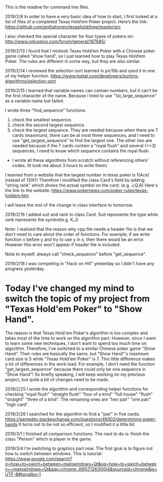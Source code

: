 This is the readme for command line files.

2019/2/8
In order to have a very basic idea of how to start, I first looked at a list of files of a completed Texas Hold’em Poker project. Here’s the link:
https://github.com/anttiahonen/texashold/tree/master/src

I also checked the special character for four types of pokers on:
http://www.cplusplus.com/forum/general/187685/

2019/2/13
I found that I mistook Texas Hold’em Poker with a Chinese poker game called “show hand”, so I just learned how to play Texas Hold’em Poker. The rules are different in some way, but they are also similar. 

2019/2/14
I reviewed the selection sort learned in pic10b and used it in one of my helper function. 
https://www.toptal.com/developers/sorting-algorithms/selection-sort

2019/2/15
I learned that variable names can contain numbers, but it can’t be the first character of the name. Because I tried to use "1st_large_sequence" as a variable name but failed.

I wrote three "find_sequence" functions:
1) check the smallest sequence.
2) check the second largest sequence.
3) check the largest sequence.
They are needed because when there are 7 cards (maximum), there can be at most three sequences, and I need to use "get_largest_sequence" to find the largest one. The other two are needed because if the 7 cards contain a "royal flush" and several (<=3) sequences, I need to know which sequence contains the royal flush.
- I wrote all these algorithms from scratch without referencing others' codes.
(It took me about 3 hours to write them)

I learned from a website that the largest number in texas poker is 1(Ace) instead of 13(K)! Therefore I modified the  class Card's field by adding "string rank" which shows the actual symbol on the card. (e.g. J,Q,A) Here's the link to the website:
https://www.pokernews.com/poker-rules/texas-holdem.htm

I will leave the rest of the change in class interface to tomorrow.

2019/2/16
I added suit and rank to class Card.
Suit represents the type while rank represents the symbol(e.g. K,J)

Note: I realized that the reason why cpp file needs a header file is that we don't need to care about the order of functions. For example, if we write function x before y and try to use y in x, then there would be an error. However this error won't appear if header file is included.

Note to myself: always call "check_sequence" before "get_sequence".

2019/2/18
I was competing in "Hack on Hill" yesterday so I didn't have any progress yesterday.
# Today I've changed my mind to switch the topic of my project from "Texas Hold'em Poker" to "Show Hand".
The reason is that Texas Hold'em Poker's algorithm is too complex and takes most of the time to work on the algorithm part. However, since I want to learn some new techniques, I don't want to spend too much time on algorithm. Therefore, I've switched to a similar Chinese poker game "Show Hand". Their rules are basically the same, but "Show Hand"'s maximum card size is 5 while "Texas Hold'em Poker" is 7. This little difference makes a lot of differences in the work load. For example, I don't need the function "get_largest_sequence" because there could only be one sequence in "Show Hand"! 
So briefly speaking, I will keep working on my previous project, but quite a bit of changes need to be made.

2019/2/25
I wrote the algorithm and corresponding helper functions for checking "royal flush" "straight flush" "four of a kind" "full house" "flush" "straight" "three of a kind".
The remaining ones are "two pair" "one pair" "high card".

2019/2/26
I searched for the algorithm to find a "pair" in five cards:
https://gamedev.stackexchange.com/questions/49302/determining-poker-hands
It turns out to be not so efficient, so I modified it a little bit.

2019/3/1
I finished all comparison functions. The next to do is: finish the class "Person" which is player in the game.

2019/3/4
I'm switching to graphics part now. The first goal is to figure out how to switch between windows. This is tutorial:
https://www.google.com/search?q=how+to+swich+between+mainwindows+Qt&oq=how+to+swich+between++mainwindows+Qt&aqs=chrome..69i57.12630j0j4&sourceid=chrome&ie=UTF-8#kpvalbx=1
